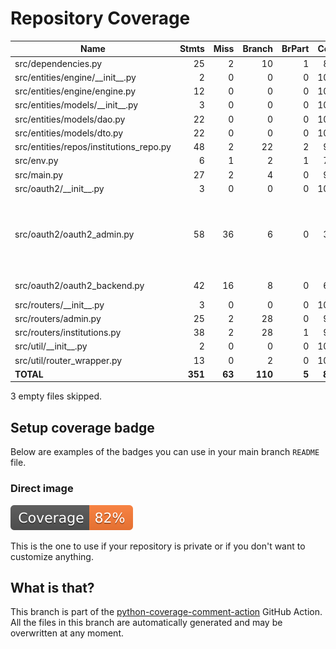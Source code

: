 # Repository Coverage



| Name                                     |    Stmts |     Miss |   Branch |   BrPart |   Cover |   Missing |
|----------------------------------------- | -------: | -------: | -------: | -------: | ------: | --------: |
| src/dependencies.py                      |       25 |        2 |       10 |        1 |     86% |    41, 54 |
| src/entities/engine/\_\_init\_\_.py      |        2 |        0 |        0 |        0 |    100% |           |
| src/entities/engine/engine.py            |       12 |        0 |        0 |        0 |    100% |           |
| src/entities/models/\_\_init\_\_.py      |        3 |        0 |        0 |        0 |    100% |           |
| src/entities/models/dao.py               |       22 |        0 |        0 |        0 |    100% |           |
| src/entities/models/dto.py               |       22 |        0 |        0 |        0 |    100% |           |
| src/entities/repos/institutions\_repo.py |       48 |        2 |       22 |        2 |     94% |    92, 98 |
| src/env.py                               |        6 |        1 |        2 |        1 |     75% |         9 |
| src/main.py                              |       27 |        2 |        4 |        0 |     94% |     35-36 |
| src/oauth2/\_\_init\_\_.py               |        3 |        0 |        0 |        0 |    100% |           |
| src/oauth2/oauth2\_admin.py              |       58 |       36 |        6 |        0 |     34% |27-40, 43-46, 49-53, 58-68, 73-76, 79-83, 88-92 |
| src/oauth2/oauth2\_backend.py            |       42 |       16 |        8 |        0 |     60% |48-62, 65-71 |
| src/routers/\_\_init\_\_.py              |        3 |        0 |        0 |        0 |    100% |           |
| src/routers/admin.py                     |       25 |        2 |       28 |        0 |     92% |     27-28 |
| src/routers/institutions.py              |       38 |        2 |       28 |        1 |     95% |    61, 77 |
| src/util/\_\_init\_\_.py                 |        2 |        0 |        0 |        0 |    100% |           |
| src/util/router\_wrapper.py              |       13 |        0 |        2 |        0 |    100% |           |
|                                **TOTAL** |  **351** |   **63** |  **110** |    **5** | **82%** |           |

3 empty files skipped.


## Setup coverage badge

Below are examples of the badges you can use in your main branch `README` file.

### Direct image

[![Coverage badge](https://github.com/cfpb/regtech-user-fi-management/raw/python-coverage-comment-action-data/badge.svg)](https://github.com/cfpb/regtech-user-fi-management/tree/python-coverage-comment-action-data)

This is the one to use if your repository is private or if you don't want to customize anything.



## What is that?

This branch is part of the
[python-coverage-comment-action](https://github.com/marketplace/actions/python-coverage-comment)
GitHub Action. All the files in this branch are automatically generated and may be
overwritten at any moment.